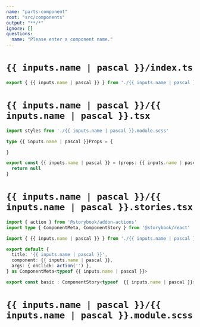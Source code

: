 ```yaml
---
name: "parts-component"
root: "src/components"
output: "**/*"
ignore: []
questions:
  name: "Please enter a component name."
---
```


# `{{ inputs.name | pascal }}/index.ts`
```typescript
export { {{ inputs.name | pascal }} } from './{{ inputs.name | pascal }}';
```

# `{{ inputs.name | pascal }}/{{ inputs.name | pascal }}.tsx`
```typescript
import styles from './{{ inputs.name | pascal }}.module.scss'

type {{ inputs.name | pascal }}Props = {

}

export const {{ inputs.name | pascal }} = (props: {{ inputs.name | pascal }}Props) => {
  return null
}

```

# `{{ inputs.name | pascal }}/{{ inputs.name | pascal }}.stories.tsx`
```typescript
import { action } from '@storybook/addon-actions'
import type { ComponentMeta, ComponentStory } from '@storybook/react'

import { {{ inputs.name | pascal }} } from './{{ inputs.name | pascal }}'

export default {
  title: '{{ inputs.name | pascal }}',
  component: {{ inputs.name | pascal }},
  args: { onClick: action('') },
} as ComponentMeta<typeof {{ inputs.name | pascal }}>

export const basic : ComponentStory<typeof  {{ inputs.name | pascal }}> = (args) => <{{ inputs.name | pascal }} {...args}></{{ inputs.name | pascal }}>

```


# `{{ inputs.name | pascal }}/{{ inputs.name | pascal }}.module.scss`
```scss
```